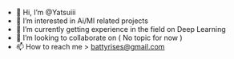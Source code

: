 - 👋 Hi, I’m @Yatsuiii
- 👀 I’m interested in Ai/Ml related projects
- 🌱 I’m currently getting experience in the field on Deep Learning
- 💞️ I’m looking to collaborate on ( No topic for now )
- 📫 How to reach me > battyrises@gmail.com






<!---
Yatsuiii/Yatsuiii is a ✨ special ✨ repository because its `README.md` (this file) appears on your GitHub profile.
You can click the Preview link to take a look at your changes.
--->
